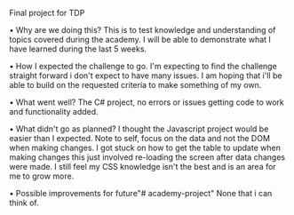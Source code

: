 Final project for TDP

• Why are we doing this?
This is to test knowledge and understanding of topics covered during the academy. I will be able to demonstrate what I have learned during the last 5 weeks.

• How I expected the challenge to go.
I'm expecting to find the challenge straight forward i don't expect to have many issues. I am hoping that i'll be able to build on the requested criteria to make something of my own.

• What went well?
The C# project, no errors or issues getting code to work and functionality added.

• What didn't go as planned?
I thought the Javascript project would be easier than I expected. Note to self, focus on the data and not the DOM when making changes. I got stuck on how to get the table to update when making changes this just involved re-loading the screen after data changes were made.
I still feel my CSS knowledge isn't the best and is an area for me to grow more.

• Possible improvements for future"# academy-project"
None that i can think of.
